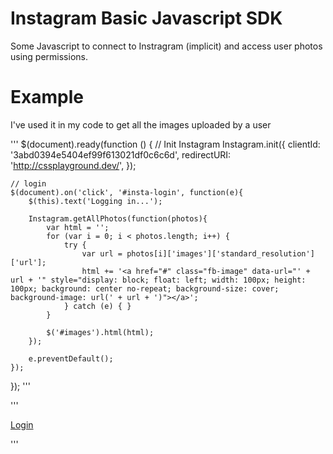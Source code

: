 # Instagram Basic Javascript SDK
Some Javascript to connect to Instragram (implicit) and access user photos using permissions.

# Example
I've used it in my code to get all the images uploaded by a user

'''
$(document).ready(function () {
    // Init Instagram
    Instagram.init({
        clientId: '3abd0394e5404ef99f613021df0c6c6d',
        redirectURI: 'http://cssplayground.dev/',
    });

    // login
    $(document).on('click', '#insta-login', function(e){
        $(this).text('Logging in...');

        Instagram.getAllPhotos(function(photos){
            var html = '';
            for (var i = 0; i < photos.length; i++) {
                try {
                    var url = photos[i]['images']['standard_resolution']['url'];
                    html += '<a href="#" class="fb-image" data-url="' + url + '" style="display: block; float: left; width: 100px; height: 100px; background: center no-repeat; background-size: cover; background-image: url(' + url + ')"></a>';
                } catch (e) { }
            }
            
            $('#images').html(html);
        });

        e.preventDefault();
    });
});
'''

'''
<!DOCTYPE html>
<html>
<head>
    <title>Instragram Example</title>
    <script src="https://ajax.googleapis.com/ajax/libs/jquery/1.12.0/jquery.min.js"></script>
</head>
<body>

<a href="#" id="insta-login">Login</a>
<div id="images"></div>

<script src="script.js"></script>
</body>
</html> 
'''

